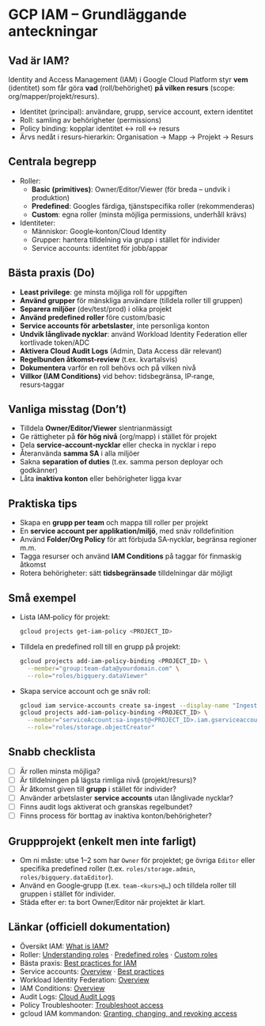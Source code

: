 # GCP IAM – Grundläggande anteckningar

## Vad är IAM?
Identity and Access Management (IAM) i Google Cloud Platform styr **vem** (identitet) som får göra **vad** (roll/behörighet) **på vilken resurs** (scope: org/mapper/projekt/resurs).

- Identitet (principal): användare, grupp, service account, extern identitet
- Roll: samling av behörigheter (permissions)
- Policy binding: kopplar identitet ↔ roll ↔ resurs
- Ärvs nedåt i resurs‑hierarkin: Organisation → Mapp → Projekt → Resurs

## Centrala begrepp
- Roller:
  - **Basic (primitives)**: Owner/Editor/Viewer (för breda – undvik i produktion)
  - **Predefined**: Googles färdiga, tjänstspecifika roller (rekommenderas)
  - **Custom**: egna roller (minsta möjliga permissions, underhåll krävs)
- Identiteter:
  - Människor: Google‑konton/Cloud Identity
  - Grupper: hantera tilldelning via grupp i stället för individer
  - Service accounts: identitet för jobb/appar

## Bästa praxis (Do)
- **Least privilege**: ge minsta möjliga roll för uppgiften
- **Använd grupper** för mänskliga användare (tilldela roller till gruppen)
- **Separera miljöer** (dev/test/prod) i olika projekt
- **Använd predefined roller** före custom/basic
- **Service accounts för arbetslaster**, inte personliga konton
- **Undvik långlivade nycklar**: använd Workload Identity Federation eller kortlivade token/ADC
- **Aktivera Cloud Audit Logs** (Admin, Data Access där relevant)
- **Regelbunden åtkomst‑review** (t.ex. kvartalsvis)
- **Dokumentera** varför en roll behövs och på vilken nivå
- **Villkor (IAM Conditions)** vid behov: tidsbegränsa, IP‑range, resurs‑taggar

## Vanliga misstag (Don’t)
- Tilldela **Owner/Editor/Viewer** slentrianmässigt
- Ge rättigheter på **för hög nivå** (org/mapp) i stället för projekt
- Dela **service‑account‑nycklar** eller checka in nycklar i repo
- Återanvända **samma SA** i alla miljöer
- Sakna **separation of duties** (t.ex. samma person deployar och godkänner)
- Låta **inaktiva konton** eller behörigheter ligga kvar

## Praktiska tips
- Skapa en **grupp per team** och mappa till roller per projekt
- En **service account per applikation/miljö**, med snäv rolldefinition
- Använd **Folder/Org Policy** för att förbjuda SA‑nycklar, begränsa regioner m.m.
- Tagga resurser och använd **IAM Conditions** på taggar för finmaskig åtkomst
- Rotera behörigheter: sätt **tidsbegränsade** tilldelningar där möjligt

## Små exempel
- Lista IAM‑policy för projekt:
  ```bash
  gcloud projects get-iam-policy <PROJECT_ID>
  ```
- Tilldela en predefined roll till en grupp på projekt:
  ```bash
  gcloud projects add-iam-policy-binding <PROJECT_ID> \
    --member="group:team-data@yourdomain.com" \
    --role="roles/bigquery.dataViewer"
  ```
- Skapa service account och ge snäv roll:
  ```bash
  gcloud iam service-accounts create sa-ingest --display-name "Ingestion SA"
  gcloud projects add-iam-policy-binding <PROJECT_ID> \
    --member="serviceAccount:sa-ingest@<PROJECT_ID>.iam.gserviceaccount.com" \
    --role="roles/storage.objectCreator"
  ```

## Snabb checklista
- [ ] Är rollen minsta möjliga?
- [ ] Är tilldelningen på lägsta rimliga nivå (projekt/resurs)?
- [ ] Är åtkomst given till **grupp** i stället för individer?
- [ ] Använder arbetslaster **service accounts** utan långlivade nycklar?
- [ ] Finns audit logs aktiverat och granskas regelbundet?
- [ ] Finns process för borttag av inaktiva konton/behörigheter?

## Gruppprojekt (enkelt men inte farligt)
- Om ni måste: utse 1–2 som har `Owner` för projektet; ge övriga `Editor` eller specifika predefined roller (t.ex. `roles/storage.admin`, `roles/bigquery.dataEditor`).
- Använd en Google‑grupp (t.ex. `team-<kurs>@…`) och tilldela roller till gruppen i stället för individer.
- Städa efter er: ta bort Owner/Editor när projektet är klart.

## Länkar (officiell dokumentation)
- Översikt IAM: [What is IAM?](https://cloud.google.com/iam/docs/overview)
- Roller: [Understanding roles](https://cloud.google.com/iam/docs/understanding-roles) · [Predefined roles](https://cloud.google.com/iam/docs/understanding-roles#predefined_roles) · [Custom roles](https://cloud.google.com/iam/docs/custom-roles)
- Bästa praxis: [Best practices for IAM](https://cloud.google.com/iam/docs/best-practices)
- Service accounts: [Overview](https://cloud.google.com/iam/docs/service-accounts) · [Best practices](https://cloud.google.com/iam/docs/best-practices-for-using-and-managing-service-accounts)
- Workload Identity Federation: [Overview](https://cloud.google.com/iam/docs/workload-identity-federation)
- IAM Conditions: [Overview](https://cloud.google.com/iam/docs/conditions-overview)
- Audit Logs: [Cloud Audit Logs](https://cloud.google.com/audit-logs/docs/overview)
- Policy Troubleshooter: [Troubleshoot access](https://cloud.google.com/policy-intelligence/docs/policy-troubleshooter)
- gcloud IAM kommandon: [Granting, changing, and revoking access](https://cloud.google.com/iam/docs/granting-changing-revoking-access)
